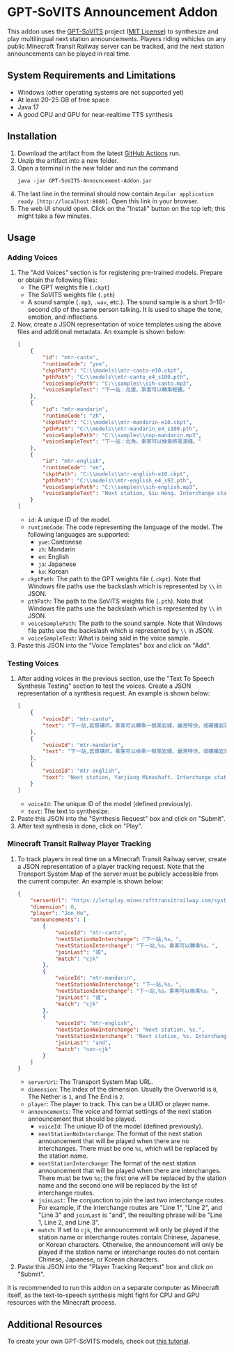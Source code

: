 # GPT-SoVITS Announcement Addon

This addon uses the [GPT-SoVITS](https://github.com/RVC-Boss/GPT-SoVITS) project ([MIT License](https://github.com/RVC-Boss/GPT-SoVITS/blob/main/LICENSE)) to synthesize and play multilingual next station announcements.
Players riding vehicles on any public Minecraft Transit Railway server can be tracked, and the next station announcements can be played in real time.

## System Requirements and Limitations

- Windows (other operating systems are not supported yet)
- At least 20–25 GB of free space
- Java 17
- A good CPU and GPU for near-realtime TTS synthesis

## Installation

1. Download the artifact from the latest [GitHub Actions](https://github.com/Minecraft-Transit-Railway/GPT-SoVITS-Announcement-Addon/actions) run.
2. Unzip the artifact into a new folder.
3. Open a terminal in the new folder and run the command
   ```
   java -jar GPT-SoVITS-Announcement-Addon.jar
   ```
4. The last line in the terminal should now contain `Angular application ready [http://localhost:8080]`. Open this link in your browser.
5. The web UI should open. Click on the "Install" button on the top left; this might take a few minutes.

## Usage

### Adding Voices

1. The "Add Voices" section is for registering pre-trained models. Prepare or obtain the following files:
    - The GPT weights file (`.ckpt`)
    - The SoVITS weights file (`.pth`)
    - A sound sample (`.mp3`, `.wav`, etc.). The sound sample is a short 3–10-second clip of the same person talking. It is used to shape the tone, emotion, and inflections.
2. Now, create a JSON representation of voice templates using the above files and additional metadata. An example is shown below:
   ```json
   [
       {
           "id": "mtr-canto",
           "runtimeCode": "yue",
           "ckptPath": "C:\\models\\mtr-canto-e10.ckpt",
           "pthPath": "C:\\models\\mtr-canto_e4_s100.pth",
           "voiceSamplePath": "C:\\samples\\sih-canto.mp3",
           "voiceSampleText": "下一站：兆康。乘客可以轉乘輕鐵。"
       },
       {
           "id": "mtr-mandarin",
           "runtimeCode": "zh",
           "ckptPath": "C:\\models\\mtr-mandarin-e10.ckpt",
           "pthPath": "C:\\models\\mtr-mandarin_e4_s100.pth",
           "voiceSamplePath": "C:\\samples\\nop-mandarin.mp3",
           "voiceSampleText": "下一站：北角。乘客可以換乘將軍澳綫。"
       },
       {
           "id": "mtr-english",
           "runtimeCode": "en",
           "ckptPath": "C:\\models\\mtr-english-e10.ckpt",
           "pthPath": "C:\\models\\mtr-english_e4_s92.pth",
           "voiceSamplePath": "C:\\samples\\sih-english.mp3",
           "voiceSampleText": "Next station, Siu Hong. Interchange station for the light rail."
       }
   ]
   ```
    - `id`: A unique ID of the model.
    - `runtimeCode`: The code representing the language of the model. The following languages are supported:
        - `yue`: Cantonese
        - `zh`: Mandarin
        - `en`: English
        - `ja`: Japanese
        - `ko`: Korean
    - `ckptPath`: The path to the GPT weights file (`.ckpt`). Note that Windows file paths use the backslash which is represented by `\\` in JSON.
    - `pthPath`: The path to the SoVITS weights file (`.pth`). Note that Windows file paths use the backslash which is represented by `\\` in JSON.
    - `voiceSamplePath`: The path to the sound sample. Note that Windows file paths use the backslash which is represented by `\\` in JSON.
    - `voiceSampleText`: What is being said in the voice sample.
3. Paste this JSON into the "Voice Templates" box and click on "Add".

### Testing Voices

1. After adding voices in the previous section, use the "Text To Speech Synthesis Testing" section to test the voices. Create a JSON representation of a synthesis request. An example is shown below:
   ```json
   [
       {
           "voiceId": "mtr-canto",
           "text": "下一站,岩漿礦坑。乘客可以轉乘一號美岩綫，麗灣特快，或礦鐵岩羽綫。"
       },
       {
           "voiceId": "mtr-mandarin",
           "text": "下一站,岩漿礦坑。乘客可以換乘一號美岩綫，麗灣特快，或礦鐵岩羽綫。"
       },
       {
           "voiceId": "mtr-english",
           "text": "Next station, Yanjiang Mineshaft. Interchange station for the Line 1 Meyan Line, Kallos Express, and Wilds Railway Yanyu Line."
       }
   ]
   ```
    - `voiceId`: The unique ID of the model (defined previously).
    - `text`: The text to synthesize.
2. Paste this JSON into the "Synthesis Request" box and click on "Submit".
3. After text synthesis is done, click on "Play".

### Minecraft Transit Railway Player Tracking

1. To track players in real time on a Minecraft Transit Railway server, create a JSON representation of a player tracking request. Note that the Transport System Map of the server must be publicly accessible from the current computer. An example is shown below:
   ```json
   {
       "serverUrl": "https://letsplay.minecrafttransitrailway.com/system-map",
       "dimension": 0,
       "player": "Jon_Ho",
       "announcements": [
           {
               "voiceId": "mtr-canto",
               "nextStationNoInterchange": "下一站,%s。",
               "nextStationInterchange": "下一站,%s。乘客可以轉乘%s。",
               "joinLast": "或",
               "match": "cjk"
           },
           {
               "voiceId": "mtr-mandarin",
               "nextStationNoInterchange": "下一站,%s。",
               "nextStationInterchange": "下一站,%s。乘客可以換乘%s。",
               "joinLast": "或",
               "match": "cjk"
           },
           {
               "voiceId": "mtr-english",
               "nextStationNoInterchange": "Next station, %s.",
               "nextStationInterchange": "Next station, %s. Interchange station for the %s.",
               "joinLast": "and",
               "match": "non-cjk"
           }
       ]
   }
   ```
    - `serverUrl`: The Transport System Map URL.
    - `dimension`: The index of the dimension. Usually the Overworld is `0`, The Nether is `1`, and The End is `2`.
    - `player`: The player to track. This can be a UUID or player name.
    - `announcements`: The voice and format settings of the next station announcement that should be played.
        - `voiceId`: The unique ID of the model (defined previously).
        - `nextStationNoInterchange`: The format of the next station announcement that will be played when there are no interchanges. There must be one `%s`, which will be replaced by the station name.
        - `nextStationInterchange`: The format of the next station announcement that will be played when there are interchanges. There must be two `%s`; the first one will be replaced by the station name and the second one will be replaced by the list of interchange routes.
        - `joinLast`: The conjunction to join the last two interchange routes. For example, if the interchange routes are "Line 1", "Line 2", and "Line 3" and `joinLast` is "and", the resulting phrase will be "Line 1, Line 2, and Line 3".
        - `match`: If set to `cjk`, the announcement will only be played if the station name or interchange routes contain Chinese, Japanese, or Korean characters. Otherwise, the announcement will only be played if the station name or interchange routes do not contain Chinese, Japanese, or Korean characters.
2. Paste this JSON into the "Player Tracking Request" box and click on "Submit".

It is recommended to run this addon on a separate computer as Minecraft itself, as the text-to-speech synthesis might fight for CPU and GPU resources with the Minecraft process.

## Additional Resources

To create your own GPT-SoVITS models, check out [this tutorial](https://www.yuque.com/baicaigongchang1145haoyuangong/ib3g1e/xyyqrfwiu3e2bgyk).
